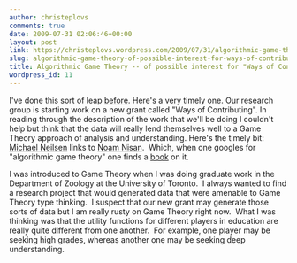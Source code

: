 ```yaml
---
author: christeplovs
comments: true
date: 2009-07-31 02:06:46+00:00
layout: post
link: https://christeplovs.wordpress.com/2009/07/31/algorithmic-game-theory-of-possible-interest-for-ways-of-contributing/
slug: algorithmic-game-theory-of-possible-interest-for-ways-of-contributing
title: Algorithmic Game Theory -- of possible interest for "Ways of Contributing"?
wordpress_id: 11
---
```


I've done this sort of leap [before](http://christeplovs.wordpress.com/2008/10/15/from-tork-to-vis-in-4-steps/).  Here's a very timely one.  Our research group is starting work on a new grant called "Ways of Contributing".  In reading through the description of the work that we'll be doing I couldn't help but think that the data will really lend themselves well to a Game Theory approach of analysis and understanding.  Here's the timely bit:
[ Michael Neilsen](http://michaelnielsen.org/blog/biweekly-links-for-07242009/) links to [Noam Nisan](http://agtb.wordpress.com/2009/07/23/more-polymath-projects/).  Which, when one googles for "algorithmic game theory" one finds a [book](http://www.cambridge.org/journals/nisan/downloads/nisan_non-printable.pdf) on it.

I was introduced to Game Theory when I was doing graduate work in the Department of Zoology at the University of Toronto.  I always wanted to find a research project that would generated data that were amenable to Game Theory type thinking.  I suspect that our new grant may generate those sorts of data but I am really rusty on Game Theory right now.  What I was thinking was that the utility functions for different players in education are really quite different from one another.  For example, one player may be seeking high grades, whereas another one may be seeking deep understanding.
